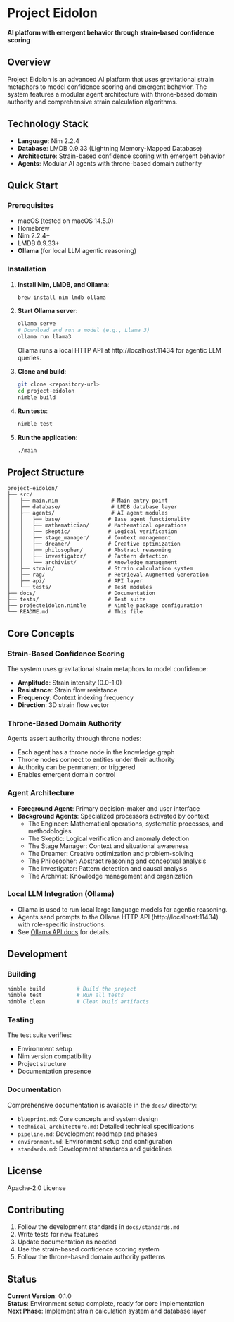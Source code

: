 # Project Eidolon

**AI platform with emergent behavior through strain-based confidence scoring**

## Overview

Project Eidolon is an advanced AI platform that uses gravitational strain metaphors to model confidence scoring and emergent behavior. The system features a modular agent architecture with throne-based domain authority and comprehensive strain calculation algorithms.

## Technology Stack

- **Language**: Nim 2.2.4
- **Database**: LMDB 0.9.33 (Lightning Memory-Mapped Database)
- **Architecture**: Strain-based confidence scoring with emergent behavior
- **Agents**: Modular AI agents with throne-based domain authority

## Quick Start

### Prerequisites

- macOS (tested on macOS 14.5.0)
- Homebrew
- Nim 2.2.4+
- LMDB 0.9.33+
- **Ollama** (for local LLM agentic reasoning)

### Installation

1. **Install Nim, LMDB, and Ollama**:
   ```bash
   brew install nim lmdb ollama
   ```

2. **Start Ollama server**:
   ```bash
   ollama serve
   # Download and run a model (e.g., Llama 3)
   ollama run llama3
   ```
   Ollama runs a local HTTP API at http://localhost:11434 for agentic LLM queries.

3. **Clone and build**:
   ```bash
   git clone <repository-url>
   cd project-eidolon
   nimble build
   ```

4. **Run tests**:
   ```bash
   nimble test
   ```

5. **Run the application**:
   ```bash
   ./main
   ```

## Project Structure

```
project-eidolon/
├── src/
│   ├── main.nim                 # Main entry point
│   ├── database/                # LMDB database layer
│   ├── agents/                  # AI agent modules
│   │   ├── base/               # Base agent functionality
│   │   ├── mathematician/      # Mathematical operations
│   │   ├── skeptic/            # Logical verification
│   │   ├── stage_manager/      # Context management
│   │   ├── dreamer/            # Creative optimization
│   │   ├── philosopher/        # Abstract reasoning
│   │   ├── investigator/       # Pattern detection
│   │   └── archivist/          # Knowledge management
│   ├── strain/                 # Strain calculation system
│   ├── rag/                    # Retrieval-Augmented Generation
│   ├── api/                    # API layer
│   └── tests/                  # Test modules
├── docs/                       # Documentation
├── tests/                      # Test suite
├── projecteidolon.nimble       # Nimble package configuration
└── README.md                   # This file
```

## Core Concepts

### Strain-Based Confidence Scoring

The system uses gravitational strain metaphors to model confidence:
- **Amplitude**: Strain intensity (0.0-1.0)
- **Resistance**: Strain flow resistance
- **Frequency**: Context indexing frequency
- **Direction**: 3D strain flow vector

### Throne-Based Domain Authority

Agents assert authority through throne nodes:
- Each agent has a throne node in the knowledge graph
- Throne nodes connect to entities under their authority
- Authority can be permanent or triggered
- Enables emergent domain control

### Agent Architecture

- **Foreground Agent**: Primary decision-maker and user interface
- **Background Agents**: Specialized processors activated by context
  - The Engineer: Mathematical operations, systematic processes, and methodologies
  - The Skeptic: Logical verification and anomaly detection
  - The Stage Manager: Context and situational awareness
  - The Dreamer: Creative optimization and problem-solving
  - The Philosopher: Abstract reasoning and conceptual analysis
  - The Investigator: Pattern detection and causal analysis
  - The Archivist: Knowledge management and organization

### Local LLM Integration (Ollama)

- Ollama is used to run local large language models for agentic reasoning.
- Agents send prompts to the Ollama HTTP API (http://localhost:11434) with role-specific instructions.
- See [Ollama API docs](https://github.com/jmorganca/ollama/blob/main/docs/api.md) for details.

## Development

### Building

```bash
nimble build          # Build the project
nimble test           # Run all tests
nimble clean          # Clean build artifacts
```

### Testing

The test suite verifies:
- Environment setup
- Nim version compatibility
- Project structure
- Documentation presence

### Documentation

Comprehensive documentation is available in the `docs/` directory:
- `blueprint.md`: Core concepts and system design
- `technical_architecture.md`: Detailed technical specifications
- `pipeline.md`: Development roadmap and phases
- `environment.md`: Environment setup and configuration
- `standards.md`: Development standards and guidelines

## License

Apache-2.0 License

## Contributing

1. Follow the development standards in `docs/standards.md`
2. Write tests for new features
3. Update documentation as needed
4. Use the strain-based confidence scoring system
5. Follow the throne-based domain authority patterns

## Status

**Current Version**: 0.1.0  
**Status**: Environment setup complete, ready for core implementation  
**Next Phase**: Implement strain calculation system and database layer 